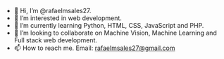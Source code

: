 - 👋 Hi, I’m @rafaelmsales27.
- 👀 I’m interested in web development.
- 🌱 I’m currently learning Python, HTML, CSS, JavaScript and PHP.
- 💞️ I’m looking to collaborate on Machine Vision, Machine Learning and Full stack web development.
- 📫 How to reach me. Email: rafaelmsales27@gmail.com
